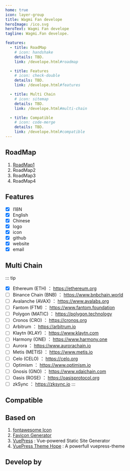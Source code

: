 ```yaml
---
home: true
icon: layer-group
title: Wagmi Fan develope
heroImage: /ico.svg
heroText: Wagmi Fan develope
tagline: Wagmi.Fan develope. 

features:
  - title: RoadMap
    # icon: handshake
    details: TBD.
    link: /develope.html#roadmap

  - title: Features
    # icon: check-double
    details: TBD.
    link: /develope.html#features  

  - title: Multi Chain
    # icon: sitemap
    details: TBD.
    link: /develope.html#multi-chain

  - title: Compatible
    # icon: code-merge
    details: TBD.
    link: /develope.html#compatible
--- 
```


## RoadMap
1. [RoadMap1](/info/roadmap/1)
1. RoadMap2
1. RoadMap3
1. RoadMap4

## Features
- [x] I18N
- [x] English
- [x] Chinese
- [x] logo
- [x] icon
- [x] github
- [x] website
- [x] email

## Multi Chain
::: tip
- [x] Ethereum (ETH) ： https://ethereum.org
- [ ] Binance Chain (BNB) ： https://www.bnbchain.world
- [ ] Avalanche (AVAX) ： https://www.avalabs.org
- [ ] Fantom (FTM) ： https://www.fantom.foundation
- [ ] Polygon (MATIC) ： https://polygon.technology
- [ ] Cronos (CRO) ： https://cronos.org
- [ ] Arbitrum ： https://arbitrum.io
- [ ] Klaytn (KLAY) ： https://www.klaytn.com
- [ ] Harmony (ONE) ： https://www.harmony.one
- [ ] Aurora ： https://www.aurorachain.io
- [ ] Metis (METIS) ： https://www.metis.io
- [ ] Celo (CELO) ： https://celo.org
- [ ] Optimism ： https://www.optimism.io
- [ ] Gnosis (GNO) ： https://www.xdaichain.com
- [ ] Oasis (ROSE) ： https://oasisprotocol.org
- [ ] zkSync ： https://zksync.io
:::

## Compatible

## Based on
1. [fontawesome Icon](https://fontawesome.com/)
2. [Favicon Generator](https://realfavicongenerator.net)
3. [VuePress](https://v2.vuepress.vuejs.org/) : Vue-powered Static Site Generator
2. [VuePress Theme Hope](https://vuepress-theme-hope.github.io/) : A powerfull vuepress-theme

## Develop by
 